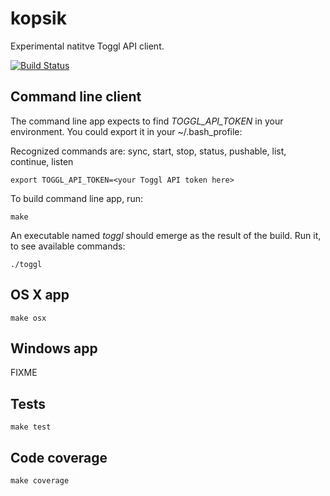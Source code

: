 kopsik
======

Experimental natitve Toggl API client.

[![Build Status](https://travis-ci.org/tanel/kopsik.png)](https://travis-ci.org/tanel/kopsik)

Command line client
-------------------
The command line app expects to find *TOGGL_API_TOKEN* in your environment. You could export it in your ~/.bash_profile:

Recognized commands are: sync, start, stop, status, pushable, list, continue, listen

```
export TOGGL_API_TOKEN=<your Toggl API token here>
```

To build command line app, run:
```
make
```
An executable named *toggl* should emerge as the result of the build. Run it, to see available commands:
```
./toggl
```

OS X app
--------
```
make osx
```

Windows app
-----------
FIXME

Tests
-----
```
make test
```

Code coverage
-------------
```
make coverage
```
